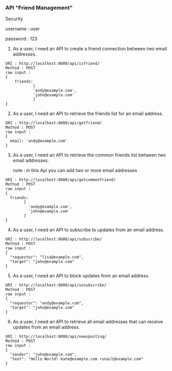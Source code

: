 ### API  "Friend Management"

Security 

username : user

password : 123

1. As	a	user,	I	need	an	API	to	create	a	friend	connection	between	two	email	addresses.
```
URI : http://localhost:8080/api/isfriend/
Method : POST
raw input : 
{
    friends:
            [
            'andy@example.com',
            'john@example.com'
            ]
}
```

2.	As	a	user,	I	need	an	API	to	retrieve	the	friends	list	for	an	email	address.	
```
URI : http://localhost:8080/api/getfriend/
Method : POST
raw input :
{ 
  email: 'andy@example.com' 
}
```

3. As	a	user,	I	need	an	API	to	retrieve	the	common	friends	list	between	two	email	addresses.

    note : in this Api you can add two or more email addresses
```
URI : http://localhost:8080/api/getcommonfriend/
Method : POST
raw input :
{
  friends:
        [
          'andy@example.com',
          'john@example.com'
        ]
}
```

4. As	a	user,	I	need	an	API	to	subscribe	to	updates	from	an	email	address.	
```
URI : http://localhost:8080/api/subscribe/
Method : POST
raw input :
{
  "requestor": "lisa@example.com",
  "target": "john@example.com"
}
```
5. As	a	user,	I	need	an	API	to	block	updates	from	an	email	address.
```
URI : http://localhost:8080/api/unsubscribe/
Method : POST
raw input :
{
  "requestor": "andy@example.com",
  "target": "john@example.com"
}
```
6. As	a	user,	I	need	an	API	to	retrieve	all	email	addresses	that	can	receive	updates	from	an email	address.
```
URI : http://localhost:8080/api/newsposting/
Method : POST
raw input :
{
  "sender": "john@example.com",
  "text": "Hello World! kate@example.com runail@example.com"
}
```
